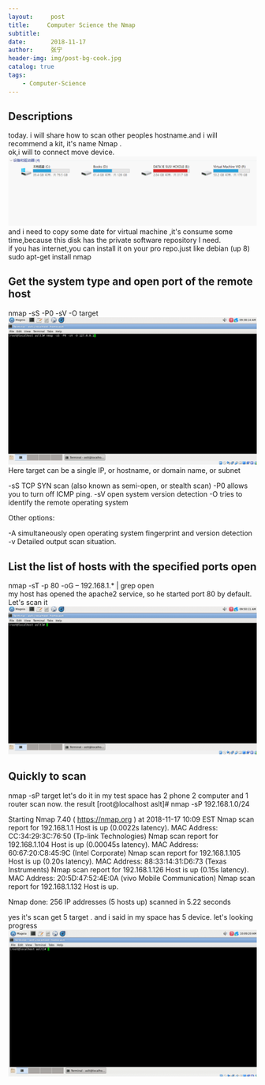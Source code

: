 ```yaml
---
layout:     post
title:     Computer Science the Nmap
subtitle:  
date:       2018-11-17
author:     张宁
header-img: img/post-bg-cook.jpg
catalog: true
tags:
    - Computer-Science
---
```

## Descriptions
today. i will share how to scan other peoples hostname.and i will recommend a kit, it's name  Nmap .
<br>
ok,i will to connect move device.
<br>
<img src="/img/connect-move-device.gif">
and i need to copy some date for virtual machine ,it's consume some time,because this disk has the private software repository I need.
<br>
if you has internet,you can install it on your pro repo.just like debian (up 8) sudo apt-get install nmap
## Get the system type and open port of the remote host
nmap -sS -P0 -sV -O target
<img src="/img/computer-science-nmap-sS-P0-sV-O-target.gif">
Here target can be a single IP, or hostname, or domain name, or subnet

-sS TCP SYN scan (also known as semi-open, or stealth scan)
-P0 allows you to turn off ICMP ping.
-sV open system version detection
-O tries to identify the remote operating system

Other options:

-A simultaneously open operating system fingerprint and version detection
-v Detailed output scan situation.
## List the list of hosts with the specified ports open
nmap -sT -p 80 -oG – 192.168.1.* | grep open<br>
my host has opened the apache2 service, so he started port 80 by default. Let's scan it
<img src="/img/computer-science-nmap-sT-p80-oG-taget-grep-open.gif">

## Quickly to scan
nmap -sP target
let's do it in my test space has 2 phone 2 computer and 1 router scan now.
the result
[root@localhost aslt]# nmap -sP 192.168.1.0/24

Starting Nmap 7.40 ( https://nmap.org ) at 2018-11-17 10:09 EST
Nmap scan report for 192.168.1.1
Host is up (0.0022s latency).
MAC Address: CC:34:29:3C:76:50 (Tp-link Technologies)
Nmap scan report for 192.168.1.104
Host is up (0.00045s latency).
MAC Address: 60:67:20:C8:45:9C (Intel Corporate)
Nmap scan report for 192.168.1.105
Host is up (0.20s latency).
MAC Address: 88:33:14:31:D6:73 (Texas Instruments)
Nmap scan report for 192.168.1.126
Host is up (0.15s latency).
MAC Address: 20:5D:47:52:4E:0A (vivo Mobile Communication)
Nmap scan report for 192.168.1.132
Host is up.

Nmap done: 256 IP addresses (5 hosts up) scanned in 5.22 seconds

yes it's scan get  5 target .  and i said in my space has 5 device.
let's looking progress
<img src="/img/computer-science-nmap-sP-target.gif">